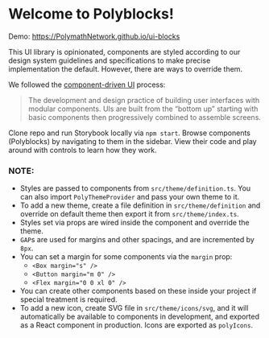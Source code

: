 # Welcome to Polyblocks!

Demo: https://PolymathNetwork.github.io/ui-blocks

This UI library is opinionated, components are styled according to our design system guidelines and specifications to make precise implementation the default. However, there are ways to override them.

We followed the [component-driven UI](https://www.componentdriven.org/#how) process:

> The development and design practice of building user interfaces with modular components. UIs are built from the “bottom up” starting with basic components then progressively combined to assemble screens.

Clone repo and run Storybook locally via `npm start`. Browse components (Polyblocks) by navigating to them in the sidebar. View their code and play around with controls to learn how they work.

### NOTE:

- Styles are passed to components from `src/theme/definition.ts`. You can also import `PolyThemeProvider` and pass your own theme to it.
- To add a new theme, create a file definition in `src/theme/definition` and override on default theme then export it from `src/theme/index.ts`.
- Styles set via props are wired inside the component and override the theme.
- `GAP`s are used for margins and other spacings, and are incremented by `8px`.
- You can set a margin for some components via the `margin` prop:
  - `<Box margin="s" />`
  - `<Button margin="m 0" />`
  - `<Flex margin="0 0 xl 0" />`
- You can create other components based on these inside your project if special treatment is required.
- To add a new icon, create SVG file in `src/theme/icons/svg`, and it will automatically be available to components in development, and exported as a React component in production. Icons are exported as `polyIcons`.
